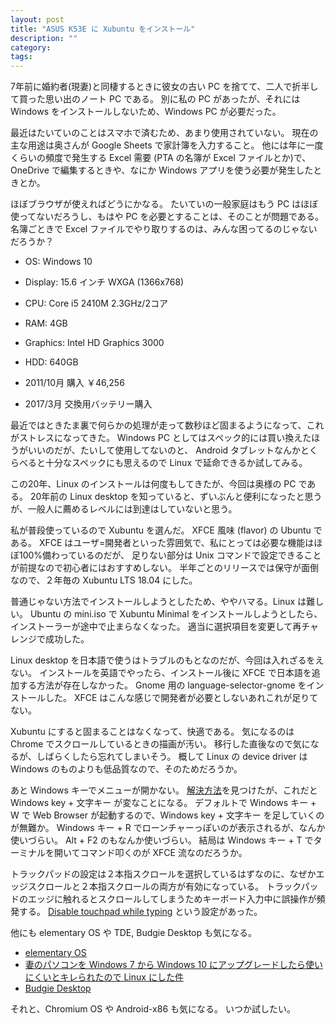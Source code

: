 ```yaml
---
layout: post
title: "ASUS K53E に Xubuntu をインストール"
description: ""
category: 
tags: 
---
```


7年前に婚約者(現妻)と同棲するときに彼女の古い PC を捨てて、二人で折半して買った思い出のノート PC である。
別に私の PC があったが、それには Windows をインストールしないため、Windows PC が必要だった。

最近はたいていのことはスマホで済むため、あまり使用されていない。
現在の主な用途は奥さんが Google Sheets で家計簿を入力すること。
他には年に一度くらいの頻度で発生する Excel 需要 (PTA の名簿が Excel ファイルとか)で、OneDrive で編集するときや、なにか Windows アプリを使う必要が発生したときとか。

ほぼブラウザが使えればどうにかなる。
たいていの一般家庭はもう PC はほぼ使ってないだろうし、もはや PC を必要とすることは、そのことが問題である。
名簿ごときで Excel ファイルでやり取りするのは、みんな困ってるのじゃないだろうか？

* OS: Windows 10
* Display: 15.6 インチ WXGA (1366x768)
* CPU: Core i5 2410M 2.3GHz/2コア
* RAM: 4GB
* Graphics: Intel HD Graphics 3000
* HDD: 640GB 

* 2011/10月 購入 ￥46,256
* 2017/3月 交換用バッテリー購入

最近ではときたま裏で何らかの処理が走って数秒ほど固まるようになって、これがストレスになってきた。
Windows PC としてはスペック的には買い換えたほうがいいのだが、たいして使用してないのと、
Android タブレットなんかとくらべると十分なスペックにも思えるので Linux で延命できるか試してみる。

この20年、Linux のインストールは何度もしてきたが、今回は奥様の PC である。
20年前の Linux desktop を知っていると、ずいぶんと便利になったと思うが、一般人に薦めるレベルには到達はしていないと思う。

私が普段使っているので Xubuntu を選んだ。
XFCE 風味 (flavor) の Ubuntu である。
XFCE はユーザ=開発者といった雰囲気で、私にとっては必要な機能はほぼ100%備わっているのだが、
足りない部分は Unix コマンドで設定できることが前提なので初心者にはおすすめしない。
半年ごとのリリースでは保守が面倒なので、２年毎の Xubuntu LTS 18.04 にした。

普通じゃない方法でインストールしようとしたため、ややハマる。Linux は難しい。
Ubuntu の mini.iso で Xubuntu Minimal をインストールしようとしたら、インストーラーが途中で止まらなくなった。
適当に選択項目を変更して再チャレンジで成功した。

Linux desktop を日本語で使うはトラブルのもとなのだが、今回は入れざるをえない。
インストールを英語でやったら、インストール後に XFCE で日本語を追加する方法が存在しなかった。
Gnome 用の language-selector-gnome をインストールした。
XFCE はこんな感じで開発者が必要としないあれこれが足りてない。

Xubuntu にすると固まることはなくなって、快適である。
気になるのは Chrome でスクロールしているときの描画が汚い。
移行した直後なので気になるが、しばらくしたら忘れてしまいそう。
概して Linux の device driver は Windows のものよりも低品質なので、そのためだろうか。

あと Windows キーでメニューが開かない。
[解決方法](https://qiita.com/kazoo04/items/6fb6eeb16e1213c1c15b)を見つけたが、これだと Windows key + 文字キー が変なことになる。
デフォルトで Windows キー + W で Web Browser が起動するので、Windows key + 文字キー を足していくのが無難か。
Windows キー + R でローンチャーっぽいのが表示されるが、なんか使いづらい。
Alt + F2 のもなんか使いづらい。
結局は Windows キー + T でターミナルを開いてコマンド叩くのが XFCE 流なのだろうか。

トラックパッドの設定は２本指スクロールを選択しているはずなのに、なぜかエッジスクロールと２本指スクロールの両方が有効になっている。
トラックパッドのエッジに触れるとスクロールしてしまうためキーボード入力中に誤操作が頻発する。
[Disable touchpad while typing](https://docs.xfce.org/xfce/xfce4-settings/mouse) という設定があった。

他にも elementary OS や TDE, Budgie Desktop も気になる。
* [elementary OS](https://elementary.io/)
* [妻のパソコンを Windows 7 から Windows 10 にアップグレードしたら使いにくいとキレられたので Linux にした件](https://eng-blog.iij.ad.jp/archives/2430)
* [Budgie Desktop](https://github.com/solus-project/budgie-desktop)

それと、Chromium OS や Android-x86 も気になる。
いつか試したい。
